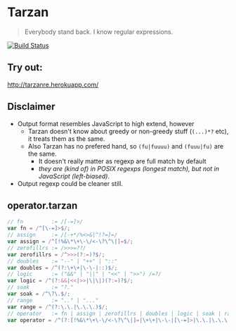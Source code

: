 # Tarzan

> Everybody stand back. I know regular expressions.

[![Build Status](https://travis-ci.org/phadej/tarzan.svg?branch=master)](https://travis-ci.org/phadej/tarzan)

## Try out:

http://tarzanre.herokuapp.com/

## Disclaimer

- Output format resembles JavaScript to high extend, however
    - Tarzan doesn't know about greedy or non-greedy stuff (`(...)*?` etc), it treats them as the same.
    - Also Tarzan has no prefered hand, so `(fu|fuuuu)` and `(fuuu|fu)` are the same.
      - It doesn't really matter as regexp are full match by default
      - _they are (kind of) in POSIX regexps (longest match), but not in JavaScript (left-biased)_.
- Output regexp could be cleaner still.

## operator.tarzan

```js
// fn         := /[-=]>/
var fn = /^[\-=]>$/;
// assign     := /[-+*/%<>&|^!?=]=/
var assign = /^[!%&\*\+\-\/<-\?\^\|]=$/;
// zerofillrs := />>>=??/
var zerofillrs = /^>>>(?:=)?$/;
// doubles    := "--" | "++" | "::"
var doubles = /^(?:\+\+|\-\-|::)$/;
// logic      := ("&&" | "||" | "<<" | ">>") /=?/
var logic = /^(?:&&|<<|>>|\|\|)(?:=)?$/;
// soak       := "?."
var soak = /^\?\.$/;
// range      := ".." | "..."
var range = /^(?:\.\.|\.\.\.)$/;
// operator   := fn | assign | zerofillrs | doubles | logic | soak | range
var operator = /^(?:[!%&\*\+\-\/<-\?\^\|]=|\+\+|\-\-|[\-=]>|\.\.|\.\.\.|::|>>>(?:=)?|\?\.|(?:&&|<<|>>|\|\|)(?:=)?)$/;
```
